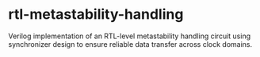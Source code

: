 # rtl-metastability-handling
Verilog implementation of an RTL-level metastability handling circuit using synchronizer design to ensure reliable data transfer across clock domains.
